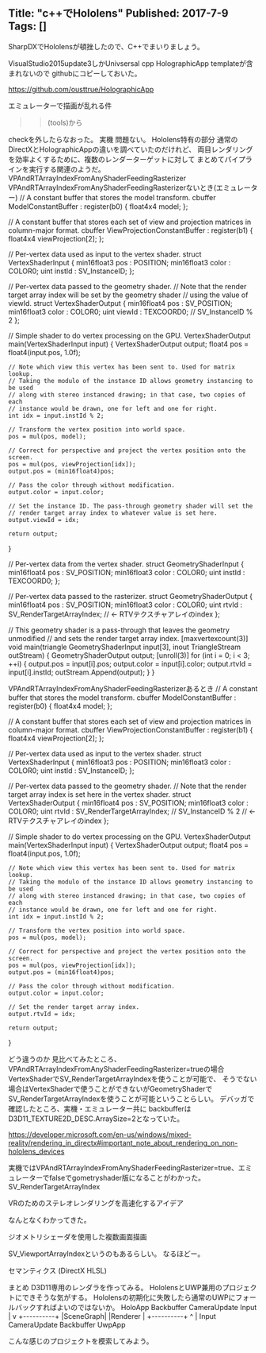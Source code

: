 Title: "c++でHololens"
Published: 2017-7-9
Tags: []
---

SharpDXでHololensが頓挫したので、C++でまいりましょう。

VisualStudio2015update3しかUnivsersal cpp HolographicApp templateが含まれないので githubにコピーしておいた。

https://github.com/ousttrue/HolographicApp

エミュレーターで描画が乱れる件
>>(tools)から

checkを外したらなおった。
実機
問題ない。
Hololens特有の部分
通常のDirectXとHolographicAppの違いを調べていたのだけれど、
両目レンダリングを効率よくするために、複数のレンダーターゲットに対して
まとめてパイプラインを実行する関連のようだ。
VPAndRTArrayIndexFromAnyShaderFeedingRasterizer
VPAndRTArrayIndexFromAnyShaderFeedingRasterizerないとき(エミュレーター)
// A constant buffer that stores the model transform.
cbuffer ModelConstantBuffer : register(b0)
{
    float4x4 model;
};

// A constant buffer that stores each set of view and projection matrices in column-major format.
cbuffer ViewProjectionConstantBuffer : register(b1)
{
    float4x4 viewProjection[2];
};

// Per-vertex data used as input to the vertex shader.
struct VertexShaderInput
{
    min16float3 pos     : POSITION;
    min16float3 color   : COLOR0;
    uint        instId  : SV_InstanceID;
};

// Per-vertex data passed to the geometry shader.
// Note that the render target array index will be set by the geometry shader
// using the value of viewId.
struct VertexShaderOutput
{
    min16float4 pos     : SV_POSITION;
    min16float3 color   : COLOR0;
    uint        viewId  : TEXCOORD0;  // SV_InstanceID % 2
};

// Simple shader to do vertex processing on the GPU.
VertexShaderOutput main(VertexShaderInput input)
{
    VertexShaderOutput output;
    float4 pos = float4(input.pos, 1.0f);

    // Note which view this vertex has been sent to. Used for matrix lookup.
    // Taking the modulo of the instance ID allows geometry instancing to be used
    // along with stereo instanced drawing; in that case, two copies of each 
    // instance would be drawn, one for left and one for right.
    int idx = input.instId % 2;

    // Transform the vertex position into world space.
    pos = mul(pos, model);

    // Correct for perspective and project the vertex position onto the screen.
    pos = mul(pos, viewProjection[idx]);
    output.pos = (min16float4)pos;

    // Pass the color through without modification.
    output.color = input.color;

    // Set the instance ID. The pass-through geometry shader will set the
    // render target array index to whatever value is set here.
    output.viewId = idx;

    return output;
}


// Per-vertex data from the vertex shader.
struct GeometryShaderInput
{
    min16float4 pos     : SV_POSITION;
    min16float3 color   : COLOR0;
    uint        instId  : TEXCOORD0;
};

// Per-vertex data passed to the rasterizer.
struct GeometryShaderOutput
{
    min16float4 pos     : SV_POSITION;
    min16float3 color   : COLOR0;
    uint        rtvId   : SV_RenderTargetArrayIndex; // <- RTVテクスチャアレイのindex
};

// This geometry shader is a pass-through that leaves the geometry unmodified 
// and sets the render target array index.
[maxvertexcount(3)]
void main(triangle GeometryShaderInput input[3], inout TriangleStream<GeometryShaderOutput> outStream)
{
    GeometryShaderOutput output;
    [unroll(3)]
    for (int i = 0; i < 3; ++i)
    {
        output.pos   = input[i].pos;
        output.color = input[i].color;
        output.rtvId = input[i].instId;
        outStream.Append(output);
    }
}

VPAndRTArrayIndexFromAnyShaderFeedingRasterizerあるとき
// A constant buffer that stores the model transform.
cbuffer ModelConstantBuffer : register(b0)
{
    float4x4 model;
};

// A constant buffer that stores each set of view and projection matrices in column-major format.
cbuffer ViewProjectionConstantBuffer : register(b1)
{
    float4x4 viewProjection[2];
};

// Per-vertex data used as input to the vertex shader.
struct VertexShaderInput
{
    min16float3 pos     : POSITION;
    min16float3 color   : COLOR0;
    uint        instId  : SV_InstanceID;
};

// Per-vertex data passed to the geometry shader.
// Note that the render target array index is set here in the vertex shader.
struct VertexShaderOutput
{
    min16float4 pos     : SV_POSITION;
    min16float3 color   : COLOR0;
    uint        rtvId   : SV_RenderTargetArrayIndex; // SV_InstanceID % 2 // <- RTVテクスチャアレイのindex
};

// Simple shader to do vertex processing on the GPU.
VertexShaderOutput main(VertexShaderInput input)
{
    VertexShaderOutput output;
    float4 pos = float4(input.pos, 1.0f);

    // Note which view this vertex has been sent to. Used for matrix lookup.
    // Taking the modulo of the instance ID allows geometry instancing to be used
    // along with stereo instanced drawing; in that case, two copies of each 
    // instance would be drawn, one for left and one for right.
    int idx = input.instId % 2;

    // Transform the vertex position into world space.
    pos = mul(pos, model);

    // Correct for perspective and project the vertex position onto the screen.
    pos = mul(pos, viewProjection[idx]);
    output.pos = (min16float4)pos;

    // Pass the color through without modification.
    output.color = input.color;

    // Set the render target array index.
    output.rtvId = idx;

    return output;
}

どう違うのか
見比べてみたところ、
VPAndRTArrayIndexFromAnyShaderFeedingRasterizer=trueの場合
VertexShaderでSV_RenderTargetArrayIndexを使うことが可能で、
そうでない場合はVertexShaderで使うことができないがGeometryShaderでSV_RenderTargetArrayIndexを使うことが可能ということらしい。
デバッガで確認したところ、実機・エミュレーター共に
backbufferはD3D11_TEXTURE2D_DESC.ArraySize=2となっていた。

https://developer.microsoft.com/en-us/windows/mixed-reality/rendering_in_directx#important_note_about_rendering_on_non-hololens_devices

実機ではVPAndRTArrayIndexFromAnyShaderFeedingRasterizer=true、エミュレーターでfalseでgometryshader版になることがわかった。
SV_RenderTargetArrayIndex

VRのためのステレオレンダリングを高速化するアイデア

なんとなくわかってきた。

ジオメトリシェーダを使用した複数画面描画

SV_ViewportArrayIndexというのもあるらしい。
なるほどー。

セマンティクス (DirectX HLSL)

まとめ
D3D11専用のレンダラを作ってみる。
HololensとUWP兼用のプロジェクトにできそうな気がする。
Hololensの初期化に失敗したら通常のUWPにフォールバックすればよいのではないか。
HoloApp
    Backbuffer
    CameraUpdate
    Input
        |
        v
    +----------+
    |SceneGraph|
    |Renderer  |
    +----------+
        ^
        |
    Input
    CameraUpdate
    Backbuffer
UwpApp

こんな感じのプロジェクトを模索してみよう。
